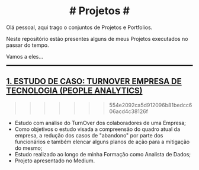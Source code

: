 <h1 align="center"> # Projetos # </h1>

 Olá pessoal, aqui trago o conjuntos de Projetos e Portfolios.

Neste repositório estão presentes alguns de meus Projetos executados no passar do tempo.

Vamos a eles...

<hr style="border:1px solid #333333"> </hr>

## [**1. ESTUDO DE CASO: TURNOVER EMPRESA DE TECNOLOGIA (PEOPLE ANALYTICS)**](https://medium.com/@dealbarello/estudo-de-caso-turnover-empresa-de-tecnologia-people-analytics-c1872d786779)
>>>>>>> 554e2092ca5d912096b81bedcc606acd4c38126f
 - Estudo com análise do TurnOver dos colaboradores de uma Empresa;
 - Como objetivos o estudo visada a compreensão do quadro atual da empresa, a redução dos casos de "abandono" por parte dos funcionários e também elencar alguns planos de ação para a mitigação do mesmo;
 - Estudo realizado ao longo de minha Formação como Analista de Dados;
 - Projeto apresentado no Medium.

